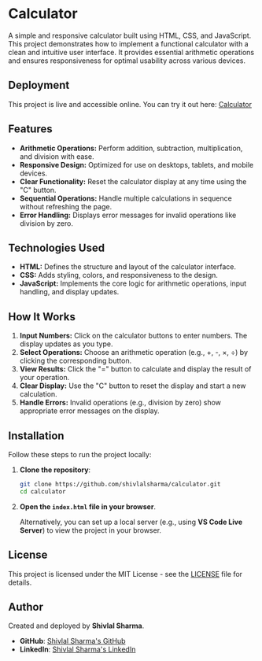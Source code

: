 # Calculator  

A simple and responsive calculator built using HTML, CSS, and JavaScript. This project demonstrates how to implement a functional calculator with a clean and intuitive user interface. It provides essential arithmetic operations and ensures responsiveness for optimal usability across various devices.  

## Deployment

This project is live and accessible online. You can try it out here: [Calculator](https://calculator66.netlify.app/)

## Features

- **Arithmetic Operations:** Perform addition, subtraction, multiplication, and division with ease.  
- **Responsive Design:** Optimized for use on desktops, tablets, and mobile devices.  
- **Clear Functionality:** Reset the calculator display at any time using the "C" button.  
- **Sequential Operations:** Handle multiple calculations in sequence without refreshing the page.  
- **Error Handling:** Displays error messages for invalid operations like division by zero.  

## Technologies Used  

- **HTML:** Defines the structure and layout of the calculator interface.  
- **CSS:** Adds styling, colors, and responsiveness to the design.  
- **JavaScript:** Implements the core logic for arithmetic operations, input handling, and display updates.  

## How It Works  

1. **Input Numbers:** Click on the calculator buttons to enter numbers. The display updates as you type.  
2. **Select Operations:** Choose an arithmetic operation (e.g., +, -, ×, ÷) by clicking the corresponding button.  
3. **View Results:** Click the "=" button to calculate and display the result of your operation.  
4. **Clear Display:** Use the "C" button to reset the display and start a new calculation.  
5. **Handle Errors:** Invalid operations (e.g., division by zero) show appropriate error messages on the display.  

## Installation

Follow these steps to run the project locally:

1. **Clone the repository**:
    ```bash
    git clone https://github.com/shivlalsharma/calculator.git
    cd calculator
    ```

2. **Open the `index.html` file in your browser**.

   Alternatively, you can set up a local server (e.g., using **VS Code Live Server**) to view the project in your browser.

## License

This project is licensed under the MIT License - see the [LICENSE](LICENSE) file for details.

## Author

Created and deployed by **Shivlal Sharma**.  
- **GitHub**: [Shivlal Sharma's GitHub](https://github.com/shivlalsharma)  
- **LinkedIn**: [Shivlal Sharma's LinkedIn](https://www.linkedin.com/in/shivlal-sharma-56ba5a284/)  